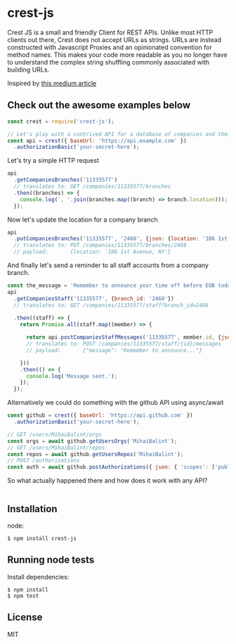# crest-js

Crest JS is a small and friendly Client for REST APIs. Unlike most HTTP clients out there, Crest does not accept URLs as strings. URLs are instead constructed with Javascript Proxies and an opinionated convention for method names. This makes your code more readable as you no longer have to understand the complex string shuffling commonly associated with building URLs.

Inspired by [this medium article](https://medium.com/dailyjs/how-to-use-javascript-proxies-for-fun-and-profit-365579d4a9f8)

## Check out the awesome examples below

```js
const crest = require('crest-js');

// Let's play with a contrived API for a database of companies and their staff
const api = crest({ baseUrl: 'https://api.example.com' })
  .authorizationBasic('your-secret-here');
```

Let's try a simple HTTP request
```js
api
  .getCompaniesBranches('11335577')
  // translates to: GET /companies/11335577/branches
  .then((branches) => {
    console.log(', '.join(branches.map((branch) => branch.location)));
  });
```

Now let's update the location for a company branch
```js
api
  .putCompaniesBranches('11335577', '2468', {json: {location: '186 1st Avenue, NY'} })
  // translates to: PUT /companies/11335577/branches/2468
  // payload:       {location: '186 1st Avenue, NY'}
```

And finally let's send a reminder to all staff accounts from a company branch. 
```js
const the_message = 'Remember to announce your time off before EOB today.';
api
  .getCompaniesStaff('11335577', {branch_id: '2468'})
  // translates to: GET /companies/11335577/staff?branch_id=2468
  
  .then((staff) => {
    return Promise.all(staff.map((member) => {

      return api.postCompaniesStaffMessages('11335577', member.id, {json: {message: the_message}});
      // translates to: POST /companies/11335577/staff/{id}/messages
      // payload:       {"message": "Remember to announce..."}

    }))
    .then(() => {
      console.log('Message sent.');
    });
  });
```

Alternatively we could do something with the github API using async/await
```js
const github = crest({ baseUrl: 'https://api.github.com' })
  .authorizationBasic('your-secret-here');

// GET /users/MihaiBalint/orgs
const orgs = await github.getUsersOrgs('MihaiBalint');
// GET /users/MihaiBalint/repos
const repos = await github.getUsersRepos('MihaiBalint');
// POST /authorizations
const auth = await github.postAuthorizations({ json: { 'scopes': ['public_repo'] } });
```

So what actually happened there and how does it work with any API?
```js


```

## Installation

node:

```
$ npm install crest-js
```

## Running node tests

Install dependencies:

```shell
$ npm install
$ npm test
```

## License

MIT

